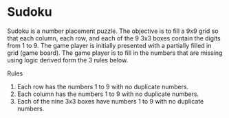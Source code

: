 # Sudoku
Sudoku is a number placement puzzle. The objective is to fill a 9x9
grid so that each column, each row, and each of the 9 3x3 boxes contain
the digits from 1 to 9. The game player is initially presented with a
partially filled in grid (game board). The game player is to fill in the numbers that
are missing using logic derived form the 3 rules below.

Rules
1) Each row has the numbers 1 to 9 with no duplicate numbers.
2) Each column has the numbers 1 to 9 with no duplicate numbers.
3) Each of the nine 3x3 boxes have numbers 1 to 9 with no duplicate numbers.
